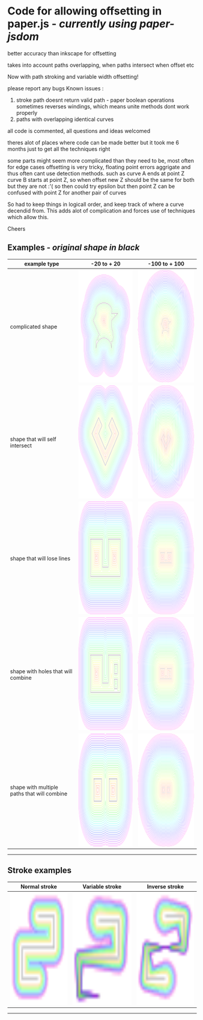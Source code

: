 
# Code for allowing offsetting in paper.js - *currently using paper-jsdom*

better accuracy than inkscape for offsetting

takes into account paths overlapping, when paths intersect when offset etc

Now with path stroking and variable width offsetting!

please report any bugs
Known issues :
  1. stroke path doesnt return valid path - paper boolean operations sometimes reverses windings, which means unite methods dont work properly
  2. paths with overlapping identical curves
  

all code is commented, all questions and ideas welcomed

theres alot of places where code can be made better but it took me 6 months just to get all the techniques right

some parts might seem more complicated than they need to be, most often for edge cases
offsetting is very tricky, floating point errors aggrigate and thus often cant use detection methods.
such as curve A ends at point Z curve B starts at point Z, so when offset new Z should be the same for both
but they are not :'( so then could try epsilon but then point Z can be confused with point Z for another pair of curves

So had to keep things in logicall order, and keep track of where a curve decendid from. This adds alot of complication and forces use
of techniques which allow this.

Cheers

Examples - *original shape in black*
-------------------------------------------
example type | -20 to + 20  | -100 to + 100
------------ | -------------|--------------
complicated shape | <img src="/example1-10.svg" width="300" height="300" />|<img src="/example1-100.svg" width="300" height="300" />
shape that will self intersect | <img src="/example2-10.svg" width="300" height="300" />|<img src="/example2-100.svg" width="300" height="300" />
shape that will lose lines | <img src="/example3-10.svg" width="300" height="300" />|<img src="/example3-100.svg" width="300" height="300" />
shape with holes that will combine| <img src="/example4-10.svg" width="300" height="300" />|<img src="/example4-100.svg" width="300" height="300" />
shape with multiple paths that will combine | <img src="/example5-10.svg" width="300" height="300" />|<img src="/example5-100.svg" width="300" height="300" />
--------------------------------------------

Stroke examples
------------------------------------------------
Normal stroke | Variable stroke | Inverse stroke
--------------|-----------------|---------------
<img src="/Stroke.SVG" width="300" height="300" />|<img src="/VariableWidthstroke.SVG" width="300" height="300" />|<img src="/InverseStroke.SVG" width="300" height="300" />
--------------------------------------------

